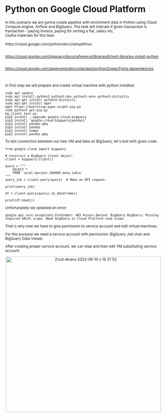 # Python on Google Cloud Platform

<sub/>
In this scenario we are gonna create pipeline with enrichment data in Python using Cloud Compute engine, Airflow and BigQuery. The task will indicate if given transaction is transaction - paying invoice, paying for renting a flat, salary etc.

<br/> 
Useful materials for this task:

<br/> 
<br/>  https://cloud.google.com/python/docs/setup#linux <br/> 

<br/>  https://cloud.google.com/bigquery/docs/reference/libraries#client-libraries-install-python <br/> 

<br/>  https://cloud.google.com/appengine/docs/standard/python3/specifying-dependencies <br/> 


<br/> 
<br/> 
In first step we will prepare and create virtual machine with python installed.

<p align="center">
</p>




```
sudo apt update
sudo apt install python3 python3-dev python3-venv python3-distutils
sudo apt-get install python3-distutils
sudo apt-get install wget
wget https://bootstrap.pypa.io/get-pip.py
sudo python3 get-pip.py
bg_client_test.py
pip3 install --upgrade google-cloud-bigquery
pip3 install 'google-cloud-bigquery[pandas]'
pip3 install pandas-gbq
pip3 install pandas
pip3 install numpy
pip3 install pandas-gbq
```

To test connection between out new VM and data on BigQuery, let's test with given code:

```
from google.cloud import bigquery

# Construct a BigQuery client object.
client = bigquery.Client()

query = """
    SELECT *
    FROM `coral-mariner-396009.data.table`
"""
query_job = client.query(query)  # Make an API request.

print(query_job)

df = client.query(query).to_dataframe()

print(df.head())
```

Unfortunatelly we optained an error:
```
google.api_core.exceptions.Forbidden: 403 Access Denied: BigQuery BigQuery: Missing required OAuth scope. Need BigQuery or Cloud Platform read scope.
```
That is why now we have to give permission to service account and edit virtual machines. <br/> 

For this purpose we need a service account with permission: BigQuery Job User and BigQuery Data Viewer. <br/> 

After creating proper service account, we can stop and then edit VM substituting service account:<br/> 

<p align="center">
<img width="500" alt="Zrzut ekranu 2023-09-10 o 16 37 53" src="https://github.com/eda6767/python_gcp/assets/102791467/79903a61-e972-4d39-9e1f-0a43a40d943b">
</p>


